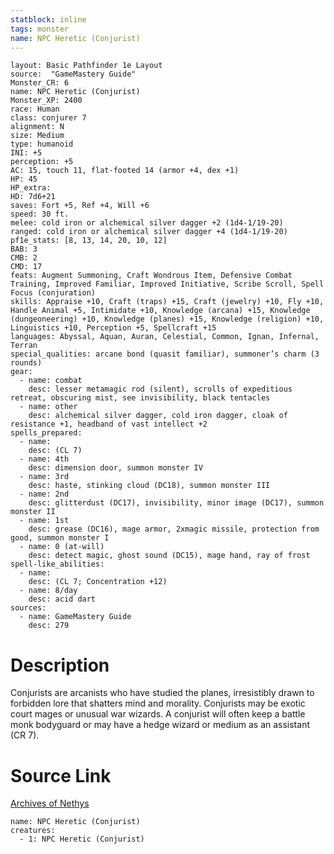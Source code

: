 ```yaml
---
statblock: inline
tags: monster
name: NPC Heretic (Conjurist)
---
```

```statblock
layout: Basic Pathfinder 1e Layout
source:  "GameMastery Guide"
Monster_CR: 6
name: NPC Heretic (Conjurist)
Monster_XP: 2400
race: Human
class: conjurer 7
alignment: N
size: Medium
type: humanoid
INI: +5
perception: +5
AC: 15, touch 11, flat-footed 14 (armor +4, dex +1)
HP: 45
HP_extra: 
HD: 7d6+21
saves: Fort +5, Ref +4, Will +6
speed: 30 ft.
melee: cold iron or alchemical silver dagger +2 (1d4-1/19-20)
ranged: cold iron or alchemical silver dagger +4 (1d4-1/19-20)
pf1e_stats: [8, 13, 14, 20, 10, 12]
BAB: 3
CMB: 2
CMD: 17
feats: Augment Summoning, Craft Wondrous Item, Defensive Combat Training, Improved Familiar, Improved Initiative, Scribe Scroll, Spell Focus (conjuration)
skills: Appraise +10, Craft (traps) +15, Craft (jewelry) +10, Fly +10, Handle Animal +5, Intimidate +10, Knowledge (arcana) +15, Knowledge (dungeoneering) +10, Knowledge (planes) +15, Knowledge (religion) +10, Linguistics +10, Perception +5, Spellcraft +15
languages: Abyssal, Aquan, Auran, Celestial, Common, Ignan, Infernal, Terran
special_qualities: arcane bond (quasit familiar), summoner’s charm (3 rounds)
gear:
  - name: combat
    desc: lesser metamagic rod (silent), scrolls of expeditious retreat, obscuring mist, see invisibility, black tentacles
  - name: other
    desc: alchemical silver dagger, cold iron dagger, cloak of resistance +1, headband of vast intellect +2
spells_prepared:
  - name:
    desc: (CL 7)
  - name: 4th
    desc: dimension door, summon monster IV
  - name: 3rd
    desc: haste, stinking cloud (DC18), summon monster III
  - name: 2nd
    desc: glitterdust (DC17), invisibility, minor image (DC17), summon monster II
  - name: 1st
    desc: grease (DC16), mage armor, 2xmagic missile, protection from good, summon monster I
  - name: 0 (at-will)
    desc: detect magic, ghost sound (DC15), mage hand, ray of frost
spell-like_abilities:
  - name:
    desc: (CL 7; Concentration +12)
  - name: 8/day
    desc: acid dart
sources:
  - name: GameMastery Guide
    desc: 279
```
# Description
Conjurists are arcanists who have studied the planes, irresistibly drawn to forbidden lore that shatters mind and morality. Conjurists may be exotic court mages or unusual war wizards. A conjurist will often keep a battle monk bodyguard or may have a hedge wizard or medium as an assistant (CR 7).
# Source Link
[Archives of Nethys](https://aonprd.com/NPCDisplay.aspx?ItemName=Heretic%20(Conjurist))
```encounter-table
name: NPC Heretic (Conjurist)
creatures:
  - 1: NPC Heretic (Conjurist)
```
